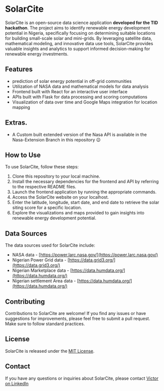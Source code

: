 # SolarCite

SolarCite is an open-source data science application **developed for the TID hackathon**. The project aims to identify renewable energy development potential in Nigeria, specifically focusing on determining suitable locations for building small-scale solar and mini-grids. By leveraging satellite data, mathematical modeling, and innovative data use tools, SolarCite provides valuable insights and analytics to support informed decision-making for renewable energy investments.

## Features

- prediction of solar energy potential in off-grid communities
- Utilization of NASA data and mathematical models for data analysis
- Frontend built with React for an interactive user interface
- APIs built with Flask for data processing and scoring computations
- Visualization of data over time and Google Maps integration for location mapping

## Extras.
- A Custom built extended version of the Nasa API is available in the Nasa-Extension Branch in this repository 😉

## How to Use

To use SolarCite, follow these steps:

1. Clone this repository to your local machine.
2. Install the necessary dependencies for the frontend and API by referring to the respective README files.
3. Launch the frontend application by running the appropriate commands.
4. Access the SolarCite website on your localhost.
5. Enter the latitude, longitude, start date, and end date to retrieve the solar siting score for a specific location.
6. Explore the visualizations and maps provided to gain insights into renewable energy development potential.

## Data Sources

The data sources used for SolarCite include:

- NASA data - [https://power.larc.nasa.gov/](https://power.larc.nasa.gov/)
- Nigerian Power Grid data - [https://data.grid3.org/](https://data.grid3.org/)
- Nigerian Marketplace data - [https://data.humdata.org/](https://data.humdata.org/)
- Nigerian settlement Area data - [https://data.humdata.org/](https://data.humdata.org/)

## Contributing

Contributions to SolarCite are welcome! If you find any issues or have suggestions for improvements, please feel free to submit a pull request. Make sure to follow standard practices.

## License

SolarCite is released under the [MIT License](LICENSE).

## Contact

If you have any questions or inquiries about SolarCite, please contact [Victor on LinkedIn](https://www.linkedin.com/in/olufemi-victor-tolulope/.)

